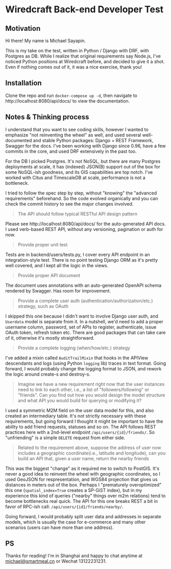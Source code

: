 # Wiredcraft Back-end Developer Test

## Motivation

Hi there! My name is Michael Sayapin.

This is my take on the test, written in Python / Django with DRF, with Postgres as DB. While I realize that original requirements say Node.js, I've noticed Python positions at Wiredcraft before, and decided to give it a shot. Even if nothing comes out of it, it was a nice exercise, thank you!

## Installation

Clone the repo and run `docker-compose up -d`, then navigate to http://localhost:8080/api/docs/ to view the documentation.

## Notes & Thinking process

I understand that you want to see coding skills, however I wanted to emphasize "not reinventing the wheel" as well, and used several well-documented and stable Python packages: Django + REST Framework, Swagger for the docs. I've been working with Django since 0.96, have a few commits in the core, and used DRF extensively in the past too.

For the DB I picked Postgres. It's not NoSQL, but there are many Postgres deployments at scale, it has (indexed) JSON(B) support out of the box for some NoSQL-ish goodness, and its GIS capabilities are top notch. I've worked with Citus and TimescaleDB at scale, performance is not a bottleneck.

I tried to follow the spec step by step, without "knowing" the "advanced requirements" beforehand. So the code evolved organically and you can check the commit history to see the major changes involved.

> The API should follow typical RESTful API design pattern

Please see http://localhost:8080/api/docs/ for the auto-generated API docs. I used verb-based REST API, without any versioning, pagination or auth for now.

> Provide proper unit test

Tests are in backend/users/tests.py, I cover every API endpoint in an integration-style test. There is no point testing Django ORM as it's pretty well covered, and I kept all the logic in the views.

> Provide proper API document

The document uses annotations with an auto-generated OpenAPI schema rendered by Swagger. Has room for improvement.

> Provide a complete user auth (authentication/authorization/etc.) strategy, such as OAuth

I skipped this one because I didn't want to involve Django user auth, and `Userdata` model is separate from it. In a nutshell, we'd need to add a proper username column, password, set of APIs to register, authenticate, issue OAuth token, refresh token etc. There are good packages that can take care of it, otherwise it's mostly straightforward.

> Provide a complete logging (when/how/etc.) strategy

I've added a mixin called `AuditTrailMixin` that hooks in the APIView descendants and logs (using Python `logging` lib) traces in text format. Going forward, I would probably change the logging format to JSON, and rework the logic around create-s and destroy-s.

> Imagine we have a new requirement right now that the user instances need to link to each other, i.e., a list of "followers/following" or "friends". Can you find out how you would design the model structure and what API you would build for querying or modifying it?

I used a symmetric M2M field on the user data model for this, and also created an intermediary table. It's not strictly necessary with these requirements, but going forward I thought it might be important to have the ability to add friend requests, statuses and so on. The API follows REST practices here with a 2nd-level endpoint `/api/users/{id}/friends/`. So "unfriending" is a simple `DELETE` request from either side.

> Related to the requirement above, suppose the address of user now includes a geographic coordinate(i.e., latitude and longitude), can you build an API that, given a user name, return the nearby friends

This was the biggest "change" as it required me to switch to PostGIS. It's never a good idea to reinvent the wheel with geographic coordinates, so I used GeoJSON for respresentation, and WGS84 projection that gives us distances in meters out of the box. Perhaps I "prematurely overoptimized" this one (`spatial_index=True` creates a SP-GiST index), but in my experience this kind of queries ("nearby" things over m2m relations) tend to become bottlenecks real quick. The API for this one breaks REST a bit in favor of RPC-ish call: `/api/users/{id}/friends/nearby/`.

Going forward, I would probably split user data and addresses in separate models, which is usually the case for e-commerce and many other scenarios (users can have more than one address).

## PS

Thanks for reading! I'm in Shanghai and happy to chat anytime at michael@smartmeal.cn or Wechat 13122231231.
